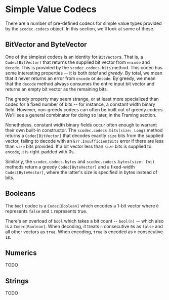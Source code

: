 Simple Value Codecs
===================

There are a number of pre-defined codecs for simple value types provided by the `scodec.codecs` object. In this section, we'll look at some of these.

## BitVector and ByteVector

One of the simplest codecs is an identity for `BitVector`s. That is, a `Codec[BitVector]` that returns the supplied bit vector from `encode` and `decode`. This is provided by the `scodec.codecs.bits` method. This codec has some interesting properties -- it is both _total_ and _greedy_. By total, we mean that it never returns an error from `encode` or `decode`. By greedy, we mean that the `decode` method always consumes the entire input bit vector and returns an empty bit vector as the remaining bits.

The greedy property may seem strange, or at least more specialized than codec for a fixed number of bits -- for instance, a constant width binary field. However, non-greedy codecs can often be built out of greedy codecs. We'll see a general combinator for doing so later, in the Framing section.

Nonetheless, constant width binary fields occur often enough to warrant their own built-in constructor. The `scodec.codecs.bits(size: Long)` method returns a `Codec[BitVector]` that decodes exactly `size` bits from the supplied vector, failing to decode with an `Err.InsufficientBits` error if there are less than `size` bits provided. If a bit vector less than `size` bits is supplied to `encode`, it is right-padded with 0s.

Similarly, the `scodec.codecs.bytes` and `scodec.codecs.bytes(size: Int)` methods return a greedy `Codec[ByteVector]` and a fixed-width `Codec[ByteVector]`, where the latter's size is specified in bytes instead of bits.

## Booleans

The `bool` codec is a `Codec[Boolean]` which encodes a 1-bit vector where `0` represents `false` and `1` represents true.

There's an overload of `bool` which takes a bit count -- `bool(n)` -- which also is a `Codec[Boolean]`. When decoding, it treats `n` consecutive
`0`s as `false` and all other vectors as `true`. When encoding, `true` is encoded as `n` consecutive `1`s.

## Numerics

TODO

## Strings

TODO

